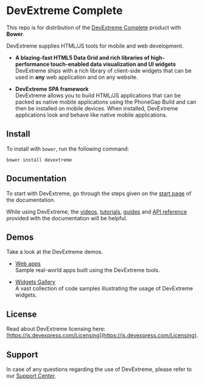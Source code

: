 # DevExtreme Complete

This repo is for distribution of the  [DevExtreme Complete](http://js.devexpress.com) product with **Bower**.

DevExtreme supplies HTML/JS tools for mobile and web development.

- **A blazing-fast HTML5 Data Grid and rich libraries of high-performance touch-enabled data visualization and UI widgets**  
DevExtreme ships with a rich library of client-side widgets that can be used in **any** web application and on any website.

- **DevExtreme SPA framework**  
DevExtreme allows you to build HTML/JS applications that can be packed as native mobile applications using the PhoneGap Build and can then be installed on mobile devices. When installed, DevExtreme applications look and behave like native mobile applications.


## Install

To install with `bower`, run the following command:

```shell
bower install devextreme
```

## Documentation

To start with DevExtreme, go through the steps given on the [start page](http://js.devexpress.com/Documentation/) of the documentation.

While using DevExtreme, the [videos](http://js.devexpress.com/Documentation/Videos), [tutorials](http://js.devexpress.com/Documentation/Tutorials/?version=18_2), [guides](http://js.devexpress.com/Documentation/Guide/?version=18_2) and [API reference](http://js.devexpress.com/Documentation/ApiReference/?version=18_2) provided with the documentation will be helpful.

## Demos

Take a look at the DevExtreme demos.

- [Web apps](http://js.devexpress.com/Demos/)  
Sample real-world apps built using the DevExtreme tools.


- [Widgets Gallery](http://js.devexpress.com/Demos/WidgetsGallery/)  
A vast collection of code samples illustrating the usage of DevExtreme widgets.

## License

Read about DevExtreme licensing here: [https://js.devexpress.com/Licensing](https://js.devexpress.com/Licensing).

## Support

In case of any questions regarding the use of DevExtreme, please refer to our [Support Center](https://www.devexpress.com/Support/Center).

